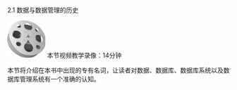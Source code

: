 ### 
  2.1 数据与数据管理的历史


<img class="my_markdown" class="h-pic" src="../images/Figure-0051-58.jpg" style="width:86px;  height: 85px; "/> 本节视频教学录像：14分钟

本节将介绍在本书中出现的专有名词，让读者对数据、数据库、数据库系统以及数据库管理系统有一个准确的认知。

